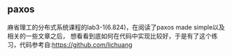 ## paxos
麻省理工的分布式系统课程的lab3-1(6.824)，在阅读了paxos made simple以及相关的一些文章之后，
想看看到底如何在代码中实现比较好，于是有了这个练习，代码参考自:https://github.com/lichuang

